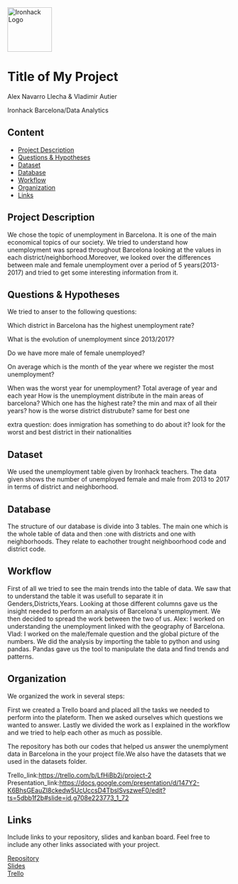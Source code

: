 <img src="https://bit.ly/2VnXWr2" alt="Ironhack Logo" width="100"/>

# Title of My Project
Alex Navarro Llecha
&
Vladimir Autier

Ironhack Barcelona/Data Analytics

## Content
- [Project Description](#project-description)
- [Questions & Hypotheses](#questions-hypotheses)
- [Dataset](#dataset)
- [Database](#database)
- [Workflow](#workflow)
- [Organization](#organization)
- [Links](#links)


## Project Description

We chose the topic of unemployment in Barcelona. It is one of the main economical topics of our society. We tried to understand how unemployment was spread throughout Barcelona looking at the values in each district/neighborhood.Moreover, we looked over the differences between male and female unemployment over a period of 5 years(2013-2017) and tried to get some interesting information from it.

## Questions & Hypotheses

We tried to anser to the following questions:

Which district in Barcelona has the highest unemployment rate?

What is the evolution of unemployment since 2013/2017?

Do we have more male of female unemployed?

On average which is the month of the year where we register the most unemployment?

When was the worst year for unemployment?
Total average of year and each year
How is the unemployment distribute in the main areas of barcelona?
Which one has the highest rate?
    the min and max of all their years?
    how is the worse district distrubute?
    same for best one


extra question: does inmigration has something to do about it?
    look for the worst and best district in their nationalities

## Dataset

We used the unemployment table given by Ironhack teachers. The data given shows the number of unemployed female and male from 2013 to 2017 in terms of district and neighborhood.


## Database

The structure of our database is divide into 3 tables. The main one which is the whole table of data and then :one with districts and one with neighborhoods. They relate to eachother trought neighboorhood code and district code.

## Workflow

First of all we tried to see the main trends into the table of data. We saw that to understand the table it was usefull to separate it in Genders,Districts,Years. Looking at those different columns gave us the insight needed to perform an analysis of Barcelona's unemployment. We then decided to spread the work between the two of us. 
Alex: I worked on understanding the unemployment linked with the geography of Barcelona.
Vlad: I worked on the male/female question and the global picture of the numbers.
We did the analysis by importing the table to python and using pandas.
Pandas gave us the tool to manipulate the data and find trends and patterns.


## Organization

We organized the work in several steps:

First we created a Trello board and placed all the tasks we needed to perform into the plateform. 
Then we asked ourselves which questions we wanted to answer.
Lastly we divided the work as I explained in the workflow and we tried to help each other as much as possible.

The repository has both our codes that helped us answer the unemplyment data in Barcelona in the your project file.We also have the datasets that we used in the datasets folder.

Trello_link:https://trello.com/b/LfHiBb2j/project-2
Presentation_link:https://docs.google.com/presentation/d/147Y2-K6BhsGEauZI8ckedw5UcUccsD4TbslSvszweF0/edit?ts=5dbb1f2b#slide=id.g708e223773_1_72

## Links
Include links to your repository, slides and kanban board. Feel free to include any other links associated with your project.

[Repository](https://github.com/)  
[Slides](https://slides.com/)  
[Trello](https://trello.com/en)  
